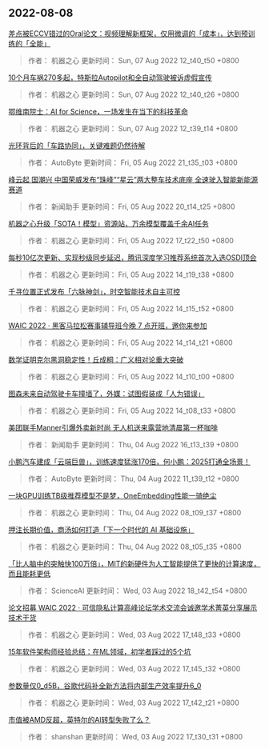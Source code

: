 
## 2022-08-08

 [差点被ECCV错过的Oral论文：视频理解新框架，仅用微调的「成本」，达到预训练的「全能」](https://www.jiqizhixin.com/articles/2022-08-07)

> 作者： 机器之心  更新时间： Sun, 07 Aug 2022 12_t40_t50 +0800

 [10个月车祸270多起，特斯拉Autopilot和全自动驾驶被诉虚假宣传](https://www.jiqizhixin.com/articles/2022-08-07-2)

> 作者： 机器之心  更新时间： Sun, 07 Aug 2022 12_t40_t26 +0800

 [鄂维南院士：AI for Science，一场发生在当下的科技革命](https://www.jiqizhixin.com/articles/2022-08-07-3)

> 作者： 机器之心  更新时间： Sun, 07 Aug 2022 12_t39_t14 +0800

 [光环背后的「车路协同」，关键难题仍然待解](https://www.jiqizhixin.com/articles/2022-08-05-11)

> 作者： AutoByte  更新时间： Fri, 05 Aug 2022 21_t35_t03 +0800

 [峰云起 国潮兴  中国荣威发布“珠峰”“星云”两大整车技术底座 全速驶入智能新能源赛道](https://www.jiqizhixin.com/articles/2022-08-05-10)

> 作者： 新闻助手  更新时间： Fri, 05 Aug 2022 20_t14_t25 +0800

 [机器之心升级「SOTA！模型」资源站，万余模型覆盖千余AI任务](https://www.jiqizhixin.com/articles/2022-08-05-8)

> 作者： 机器之心  更新时间： Fri, 05 Aug 2022 17_t22_t50 +0800

 [每秒10亿次更新、实现秒级同步延迟，腾讯深度学习推荐系统首次入选OSDI顶会](https://www.jiqizhixin.com/articles/2022-08-05-6)

> 作者： 机器之心  更新时间： Fri, 05 Aug 2022 14_t19_t38 +0800

 [千寻位置正式发布「六脉神剑」，时空智能技术自主可控](https://www.jiqizhixin.com/articles/2022-08-05-5)

> 作者： 机器之心  更新时间： Fri, 05 Aug 2022 14_t15_t52 +0800

 [WAIC 2022 · 黑客马拉松赛事辅导班今晚 7 点开班，邀你来参加](https://www.jiqizhixin.com/articles/2022-08-05-4)

> 作者： 机器之心  更新时间： Fri, 05 Aug 2022 14_t14_t21 +0800

 [数学证明克尔黑洞稳定性！丘成桐：广义相对论重大突破](https://www.jiqizhixin.com/articles/2022-08-05-3)

> 作者： 机器之心  更新时间： Fri, 05 Aug 2022 14_t10_t00 +0800

 [图森未来自动驾驶卡车撞墙了，外媒：试图假装成「人为错误」](https://www.jiqizhixin.com/articles/2022-08-05-2)

> 作者： 机器之心  更新时间： Fri, 05 Aug 2022 14_t08_t33 +0800

 [美团联手Manner引爆外卖新时尚 无人机送来露营地清晨第一杯咖啡](https://www.jiqizhixin.com/articles/2022-08-04-6)

> 作者： 新闻助手  更新时间： Thu, 04 Aug 2022 16_t13_t39 +0800

 [小鹏汽车建成「云端巨兽」，训练速度猛涨170倍，何小鹏：2025打通全场景！](https://www.jiqizhixin.com/articles/2022-08-04-4)

> 作者： AutoByte  更新时间： Thu, 04 Aug 2022 11_t39_t12 +0800

 [一块GPU训练TB级推荐模型不是梦，OneEmbedding性能一骑绝尘](https://www.jiqizhixin.com/articles/2022-08-04-2)

> 作者： 机器之心  更新时间： Thu, 04 Aug 2022 08_t09_t37 +0800

 [押注长期价值，商汤如何打造「下一个时代的 AI 基础设施」](https://www.jiqizhixin.com/articles/2022-08-04)

> 作者： 机器之心  更新时间： Thu, 04 Aug 2022 08_t05_t35 +0800

 [「比人脑中的突触快100万倍」，MIT的新硬件为人工智能提供了更快的计算速度，而且能耗更低](https://www.jiqizhixin.com/articles/2022-08-03-10)

> 作者： ScienceAI  更新时间： Wed, 03 Aug 2022 18_t42_t54 +0800

 [论文招募   WAIC 2022 · 可信隐私计算高峰论坛学术交流会诚邀学术菁英分享展示技术干货](https://www.jiqizhixin.com/articles/2022-08-03-9)

> 作者： 机器之心  更新时间： Wed, 03 Aug 2022 17_t48_t33 +0800

 [15年软件架构师经验总结：在ML领域，初学者踩过的5个坑](https://www.jiqizhixin.com/articles/2022-08-03-8)

> 作者： 机器之心  更新时间： Wed, 03 Aug 2022 17_t45_t32 +0800

 [参数量仅0_d5B，谷歌代码补全新方法将内部生产效率提升6_0](https://www.jiqizhixin.com/articles/2022-08-03-7)

> 作者： 机器之心  更新时间： Wed, 03 Aug 2022 17_t42_t21 +0800

 [市值被AMD反超，英特尔的AI转型失败了么？](https://www.jiqizhixin.com/articles/2022-08-03-6)

> 作者： shanshan  更新时间： Wed, 03 Aug 2022 17_t30_t31 +0800
